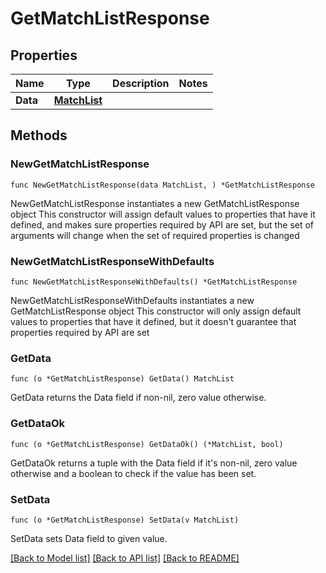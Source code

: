 # GetMatchListResponse

## Properties

Name | Type | Description | Notes
------------ | ------------- | ------------- | -------------
**Data** | [**MatchList**](MatchList.md) |  | 

## Methods

### NewGetMatchListResponse

`func NewGetMatchListResponse(data MatchList, ) *GetMatchListResponse`

NewGetMatchListResponse instantiates a new GetMatchListResponse object
This constructor will assign default values to properties that have it defined,
and makes sure properties required by API are set, but the set of arguments
will change when the set of required properties is changed

### NewGetMatchListResponseWithDefaults

`func NewGetMatchListResponseWithDefaults() *GetMatchListResponse`

NewGetMatchListResponseWithDefaults instantiates a new GetMatchListResponse object
This constructor will only assign default values to properties that have it defined,
but it doesn't guarantee that properties required by API are set

### GetData

`func (o *GetMatchListResponse) GetData() MatchList`

GetData returns the Data field if non-nil, zero value otherwise.

### GetDataOk

`func (o *GetMatchListResponse) GetDataOk() (*MatchList, bool)`

GetDataOk returns a tuple with the Data field if it's non-nil, zero value otherwise
and a boolean to check if the value has been set.

### SetData

`func (o *GetMatchListResponse) SetData(v MatchList)`

SetData sets Data field to given value.



[[Back to Model list]](../README.md#documentation-for-models) [[Back to API list]](../README.md#documentation-for-api-endpoints) [[Back to README]](../README.md)



